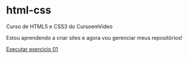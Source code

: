 # html-css
Curso de HTML5 e CSS3 do CursoemVideo

Estou aprendendo a criar sites e agora vou gerenciar meus repositórios!

<a href="https://eusougus.github.io/html-css/exercicios/ex001/index.html/">Executar exercicio 01</a>